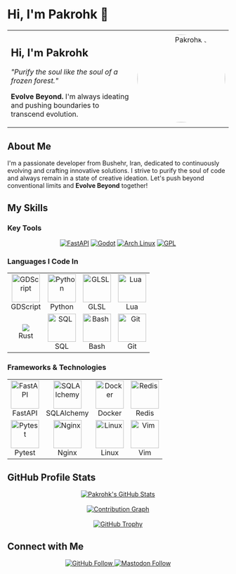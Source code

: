 # Hi, I'm Pakrohk 👋

<div align="center">
  <table>
    <tr>
      <td style="vertical-align: middle;">
        <h2>Hi, I'm Pakrohk</h2>
        <p><em>"Purify the soul like the soul of a frozen forest."</em></p>
        <p><strong>Evolve Beyond.</strong> I'm always ideating and pushing boundaries to transcend evolution.</p>
      </td>
      <td align="right">
        <img src="https://via.placeholder.com/200x200.png?text=پاکروح" alt="Pakrohk's Soul" width="200" style="border-radius: 50%;" />
      </td>
    </tr>
  </table>
</div>

## About Me

I'm a passionate developer from Bushehr, Iran, dedicated to continuously evolving and crafting innovative solutions. I strive to purify the soul of code and always remain in a state of creative ideation. Let's push beyond conventional limits and **Evolve Beyond** together!

## My Skills

### Key Tools
<p align="center">
  <a href="https://fastapi.tiangolo.com/"><img src="https://img.shields.io/badge/FastAPI-009688?style=flat-square&logo=fastapi&logoColor=white" alt="FastAPI"></a>
  <a href="https://godotengine.org/"><img src="https://img.shields.io/badge/Godot-3581C3?style=flat-square&logo=godotengine&logoColor=white" alt="Godot"></a>
  <a href="https://archlinux.org/"><img src="https://img.shields.io/badge/Arch_Linux-1793D1?style=flat-square&logo=archlinux&logoColor=white" alt="Arch Linux"></a>
  <a href="https://www.gnu.org/licenses/gpl-3.0.en.html"><img src="https://img.shields.io/badge/GPL-000000?style=flat-square&logo=gpl&logoColor=white" alt="GPL"></a>
</p>

### Languages I Code In
<div align="center">
  <table>
    <tr>
      <td align="center">
        <img src="https://cdn.jsdelivr.net/gh/devicons/devicon/icons/godot/godot-original.svg" alt="GDScript" width="64" height="64" /><br>
        GDScript
      </td>
      <td align="center">
        <img src="https://cdn.jsdelivr.net/gh/devicons/devicon/icons/python/python-original.svg" alt="Python" width="64" height="64" /><br>
        Python
      </td>
      <td align="center">
        <img src="https://cdn.jsdelivr.net/gh/devicons/devicon/icons/opengl/opengl-original.svg" alt="GLSL" width="64" height="64" /><br>
        GLSL
      </td>
      <td align="center">
        <img src="https://cdn.jsdelivr.net/gh/devicons/devicon/icons/lua/lua-original.svg" alt="Lua" width="64" height="64" /><br>
        Lua
      </td>
    </tr>
    <tr>
      <td align="center">
        <img src="https://cdn.jsdelivr.net/gh/devicons/devicon@latest/icons/rust/rust-original.svg" /><br>
        Rust
      </td>
      <td align="center">
        <img src="https://cdn.jsdelivr.net/gh/devicons/devicon/icons/postgresql/postgresql-original.svg" alt="SQL" width="64" height="64" /><br>
        SQL
      </td>
      <td align="center">
        <img src="https://cdn.jsdelivr.net/gh/devicons/devicon/icons/bash/bash-original.svg" alt="Bash" width="64" height="64" /><br>
        Bash
      </td>
      <td align="center">
        <img src="https://cdn.jsdelivr.net/gh/devicons/devicon/icons/git/git-original.svg" alt="Git" width="64" height="64" /><br>
        Git
      </td>
    </tr>
  </table>
</div>

### Frameworks & Technologies
<div align="center">
  <table>
    <tr>
      <td align="center">
        <img src="https://cdn.jsdelivr.net/gh/devicons/devicon/icons/fastapi/fastapi-original.svg" alt="FastAPI" width="64" height="64" /><br>
        FastAPI
      </td>
      <td align="center">
        <img src="https://cdn.jsdelivr.net/gh/devicons/devicon/icons/sqlalchemy/sqlalchemy-original.svg" alt="SQLAlchemy" width="64" height="64" /><br>
        SQLAlchemy
      </td>
      <td align="center">
        <img src="https://cdn.jsdelivr.net/gh/devicons/devicon/icons/docker/docker-original.svg" alt="Docker" width="64" height="64" /><br>
        Docker
      </td>
      <td align="center">
        <img src="https://cdn.jsdelivr.net/gh/devicons/devicon/icons/redis/redis-original.svg" alt="Redis" width="64" height="64" /><br>
        Redis
      </td>
    </tr>
    <tr>
      <td align="center">
        <img src="https://cdn.jsdelivr.net/gh/devicons/devicon/icons/pytest/pytest-original.svg" alt="Pytest" width="64" height="64" /><br>
        Pytest
      </td>
      <td align="center">
        <img src="https://cdn.jsdelivr.net/gh/devicons/devicon/icons/nginx/nginx-original.svg" alt="Nginx" width="64" height="64" /><br>
        Nginx
      </td>
      <td align="center">
        <img src="https://cdn.jsdelivr.net/gh/devicons/devicon/icons/linux/linux-original.svg" alt="Linux" width="64" height="64" /><br>
        Linux
      </td>
      <td align="center">
        <img src="https://cdn.jsdelivr.net/gh/devicons/devicon/icons/vim/vim-original.svg" alt="Vim" width="64" height="64" /><br>
        Vim
      </td>
    </tr>
  </table>
</div>

## GitHub Profile Stats

<div align="center">
  <a href="https://github.com/anuraghazra/github-readme-stats">
    <img src="https://github-readme-stats.vercel.app/api?username=Pakrohk&show_icons=true&theme=radical" alt="Pakrohk's GitHub Stats" />
  </a>
  <br><br>
  <a href="https://github.com/Ashutosh00710/github-readme-activity-graph">
    <img src="https://github-readme-activity-graph.vercel.app/graph?username=Pakrohk&theme=react-dark" alt="Contribution Graph" />
  </a>
  <br><br>
  <a href="https://github.com/ryo-ma/github-profile-trophy">
    <img src="https://github-profile-trophy.vercel.app/?username=Pakrohk&theme=radical&row=2&column=3" alt="GitHub Trophy" />
  </a>
</div>

## Connect with Me

<p align="center">
  <a href="https://github.com/Pakrohk">
    <img src="https://img.shields.io/github/followers/Pakrohk?style=social" alt="GitHub Follow">
  </a>
  <a href="https://khiar.net">
    <img src="https://img.shields.io/badge/Mastodon-@pakrohk-blue?style=social&logo=mastodon" alt="Mastodon Follow">
  </a>
</p>
